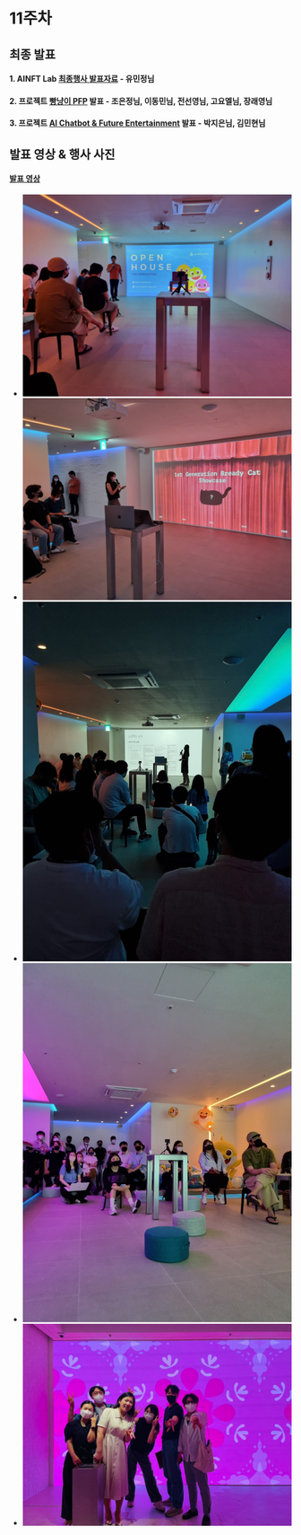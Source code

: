 # 11주차

## 최종 발표

#### 1. AINFT Lab [최종행사 발표자료](https://github.com/AINFTs/AINFT-Lab/blob/master/files/AINFT_LAB_final.pdf) - 유민정님

#### 2. 프로젝트 [빵냥이 PFP](https://github.com/AINFTs/AINFT-Lab/blob/master/files/Bready_Cat_NFT.pdf) 발표 - 조은정님, 이동민님, 전선영님, 고요엘님, 장래영님

#### 3. 프로젝트 [AI Chatbot & Future Entertainment]() 발표 - 박지은님, 김민현님

## 발표 영상 & 행사 사진

#### [발표 영상](https://drive.google.com/file/d/1K9FkMzbQw8MnjLODRbR5wYOdqfY1CE_g/view?usp=sharing)

- <img src="../photos/11-week_1.jpg">
- <img src="../photos/11-week_2.jpg">
- <img src="../photos/11-week_3.jpg">
- <img src="../photos/11-week_4.jpg">
- <img src="../photos/11-week_5.jpg">
